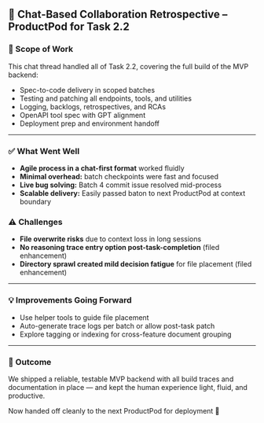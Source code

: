 ## 💬 Chat-Based Collaboration Retrospective – ProductPod for Task 2.2

### 🧠 Scope of Work
This chat thread handled all of Task 2.2, covering the full build of the MVP backend:
- Spec-to-code delivery in scoped batches
- Testing and patching all endpoints, tools, and utilities
- Logging, backlogs, retrospectives, and RCAs
- OpenAPI tool spec with GPT alignment
- Deployment prep and environment handoff

---

### ✅ What Went Well
- **Agile process in a chat-first format** worked fluidly
- **Minimal overhead:** batch checkpoints were fast and focused
- **Live bug solving:** Batch 4 commit issue resolved mid-process
- **Scalable delivery:** Easily passed baton to next ProductPod at context boundary

### ⚠️ Challenges
- **File overwrite risks** due to context loss in long sessions
- **No reasoning trace entry option post-task-completion** (filed enhancement)
- **Directory sprawl created mild decision fatigue** for file placement (filed enhancement)

---

### 💡 Improvements Going Forward
- Use helper tools to guide file placement
- Auto-generate trace logs per batch or allow post-task patch
- Explore tagging or indexing for cross-feature document grouping

---

### 🏁 Outcome
We shipped a reliable, testable MVP backend with all build traces and documentation in place — and kept the human experience light, fluid, and productive.

Now handed off cleanly to the next ProductPod for deployment 🚀